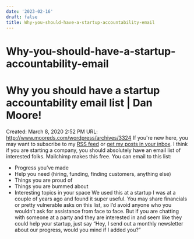 ```yaml
---
date: '2023-02-16'
draft: false
title: Why-you-should-have-a-startup-accountability-email
---
```


# Why-you-should-have-a-startup-accountability-email

# Why you should have a startup accountability email list | Dan Moore!
Created: March 8, 2020 2:52 PM
URL: http://www.mooreds.com/wordpress/archives/3324
If you're new here, you may want to subscribe to my [RSS feed](http://www.mooreds.com/wordpress/feed/) or [get my posts in your inbox](http://www.mooreds.com/wordpress/subscribe).
I think if you are starting a company, you should absolutely have an email list of interested folks.
Mailchimp makes this free.
You can email to this list:
- Progress you’ve made
- Help you need (hiring, funding, finding customers, anything else)
- Things you are proud of
- Things you are bummed about
- Interesting topics in your space
We used this at a startup I was at a couple of years ago and found it super useful.
You may share financials or pretty vulnerable asks on this list, so I’d avoid anyone who you wouldn’t ask for assistance from face to face.
But if you are chatting with someone at a party and they are interested in and seem like they could help your startup, just say “Hey, I send out a monthly newsletter about our progress, would you mind if I added you?”
